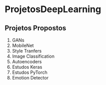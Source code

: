 # ProjetosDeepLearning

## Projetos Propostos

1. GANs
2. MobileNet
3. Style Tranfers
4. Image Classification
5. Autoencoders
6. Estudos Keras
7. Estudos PyTorch
8. Emotion Detector

